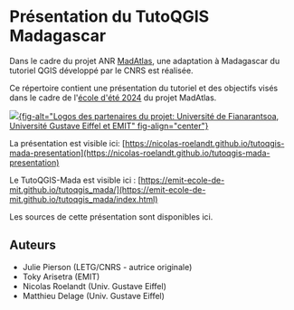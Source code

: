 # Présentation du TutoQGIS Madagascar

Dans le cadre du projet ANR [MadAtlas](https://www.madatlas.mg/), une adaptation à Madagascar du tutoriel QGIS développé par le CNRS est réalisée.

Ce répertoire contient une présentation du tutoriel et des objectifs visés dans le cadre de l'[école d'été 2024](https://www.madatlas.mg/actualities/universite-ete) du projet MadAtlas.

[![](images/logos_partenaires_MadAtlas.svg){fig-alt="Logos des partenaires du projet: Université de Fianarantsoa, Université Gustave Eiffel et EMIT" fig-align="center"}](https://www.madatlas.mg/actualities/universite-ete)



La présentation est visible ici: [https://nicolas-roelandt.github.io/tutoqgis-mada-presentation](https://nicolas-roelandt.github.io/tutoqgis-mada-presentation)

Le TutoQGIS-Mada est visible ici : [https://emit-ecole-de-mit.github.io/tutoqgis_mada/](https://emit-ecole-de-mit.github.io/tutoqgis_mada/index.html)

Les sources de cette présentation sont disponibles ici.

## Auteurs

-   Julie Pierson (LETG/CNRS - autrice originale)
-   Toky Arisetra (EMIT)
-   Nicolas Roelandt (Univ. Gustave Eiffel)
-   Matthieu Delage (Univ. Gustave Eiffel)
